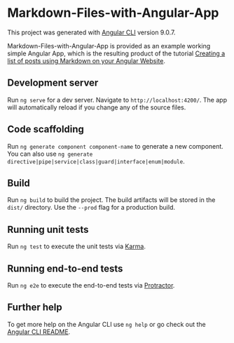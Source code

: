 # Markdown-Files-with-Angular-App

This project was generated with [Angular CLI](https://github.com/angular/angular-cli) version 9.0.7.

Markdown-Files-with-Angular-App is provided as an example working simple Angular App, which is the resulting product of the tutorial [Creating a list of posts using Markdown on your Angular Website](https://vondreii.com/posts/post/creatingAListOfPostsUsingMarkdownOnYourAngularWebsite).


## Development server

Run `ng serve` for a dev server. Navigate to `http://localhost:4200/`. The app will automatically reload if you change any of the source files.

## Code scaffolding

Run `ng generate component component-name` to generate a new component. You can also use `ng generate directive|pipe|service|class|guard|interface|enum|module`.

## Build

Run `ng build` to build the project. The build artifacts will be stored in the `dist/` directory. Use the `--prod` flag for a production build.

## Running unit tests

Run `ng test` to execute the unit tests via [Karma](https://karma-runner.github.io).

## Running end-to-end tests

Run `ng e2e` to execute the end-to-end tests via [Protractor](http://www.protractortest.org/).

## Further help

To get more help on the Angular CLI use `ng help` or go check out the [Angular CLI README](https://github.com/angular/angular-cli/blob/master/README.md).

